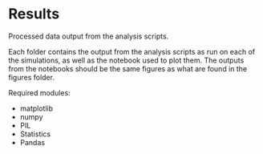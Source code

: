 # Results

Processed data output from the analysis scripts.

Each folder contains the output from the analysis scripts as run on each of the simulations, as well as the notebook used to plot them. The outputs from the notebooks should be the same figures as what are found in the figures folder.

Required modules:
- matplotlib
- numpy
- PIL
- Statistics
- Pandas
